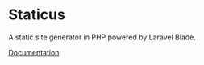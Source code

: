 # Staticus

A static site generator in PHP powered by Laravel Blade.

[Documentation](https://staticus.dev/)
